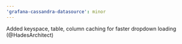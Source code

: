 ```yaml
---
'grafana-cassandra-datasource': minor
---
```


Added keyspace, table, column caching for faster dropdown loading (@HadesArchitect)
